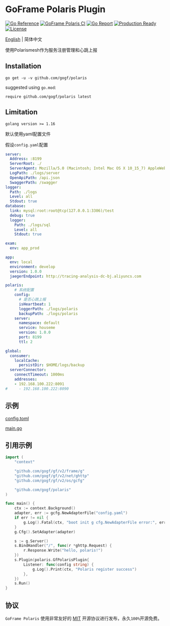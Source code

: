 # GoFrame Polaris Plugin

[![Go Reference](https://pkg.go.dev/badge/github.com/gogf/polaris.svg)](https://pkg.go.dev/github.com/gogf/polaris)
[![GoFrame Polaris CI](https://github.com/gogf/polaris/actions/workflows/go.yml/badge.svg)](https://github.com/gogf/polaris/actions/workflows/go.yml)
[![Go Report](https://goreportcard.com/badge/github.com/gogf/polaris?v=1)](https://goreportcard.com/report/github.com/gogf/polaris)
[![Production Ready](https://img.shields.io/badge/production-ready-blue.svg)](https://github.com/gogf/polaris)
[![License](https://img.shields.io/github/license/gogf/polaris.svg?style=flat)](https://github.com/gogf/polaris)

[English](README.MD) | 简体中文

使用Polarismesh作为服务注册管理和心跳上报


## Installation
```
go get -u -v github.com/gogf/polaris
```
suggested using `go.mod`:
```
require github.com/gogf/polaris latest
```

## Limitation
```
golang version >= 1.16
```

默认使用yaml配置文件

假设`config.yaml`配置
```yaml
server:
  Address: :8199
  ServerRoot: ./
  ServerAgent: Mozilla/5.0 (Macintosh; Intel Mac OS X 10_15_7) AppleWebKit/537.36 (KHTML, like Gecko) Chrome/96.0.4664.55 Safari/537.36
  LogPath: ./logs/server
  OpenApiPath: /api.json
  SwaggerPath: /swagger
logger:
  Path: ./logs
  Level: all
  Stdout: true
database:
  link: mysql:root:root@tcp(127.0.0.1:3306)/test
  debug: true
  logger:
    Path: ./logs/sql
    Level: all
    Stdout: true

exam:
  env: app_prod

app:
  env: local
  environment: develop
  version: 1.0.0
  jaegerEndpoint: http://tracing-analysis-dc-bj.aliyuncs.com

polaris:
    # 系统配置
    config:
      # 是否心跳上报
      isHeartbeat: 1
      loggerPath: ./logs/polaris
      backupPath: ./logs/polaris
    server:
      namespace: default
      service: houseme
      version: 1.0.0
      port: 8199
      ttl: 2

global:
  consumer:
    localCache:
      persistDir: $HOME/logs/backup
  serverConnector:
    connectTimeout: 1000ms
    addresses:
    - 192.168.100.222:8091
#     - 192.168.100.222:8090
```

## 示例

[config.toml](example/provider/config.yaml)

[main.go](example/provider/main.go)

## 引用示例

```go
import (
	"context"

	"github.com/gogf/gf/v2/frame/g"
	"github.com/gogf/gf/v2/net/ghttp"
	"github.com/gogf/gf/v2/os/gcfg"

	"github.com/gogf/polaris"
)

func main() {
	ctx := context.Background()
	adapter, err := gcfg.NewAdapterFile("config.yaml")
	if err != nil {
		g.Log().Fatal(ctx, "boot init g cfg.NewAdapterFile error:", err)
	}
	g.Cfg().SetAdapter(adapter)

	s := g.Server()
	s.BindHandler("/", func(r *ghttp.Request) {
		r.Response.Write("hello, polaris!")
	})
	s.Plugin(polaris.GfPolarisPlugin{
		Listener: func(config string) {
			g.Log().Print(ctx, "Polaris register success")
		},
	})
	s.Run()
}

```

## 协议

`GoFrame Polaris` 使用非常友好的 [MIT](LICENSE) 开源协议进行发布，永久`100%`开源免费。

